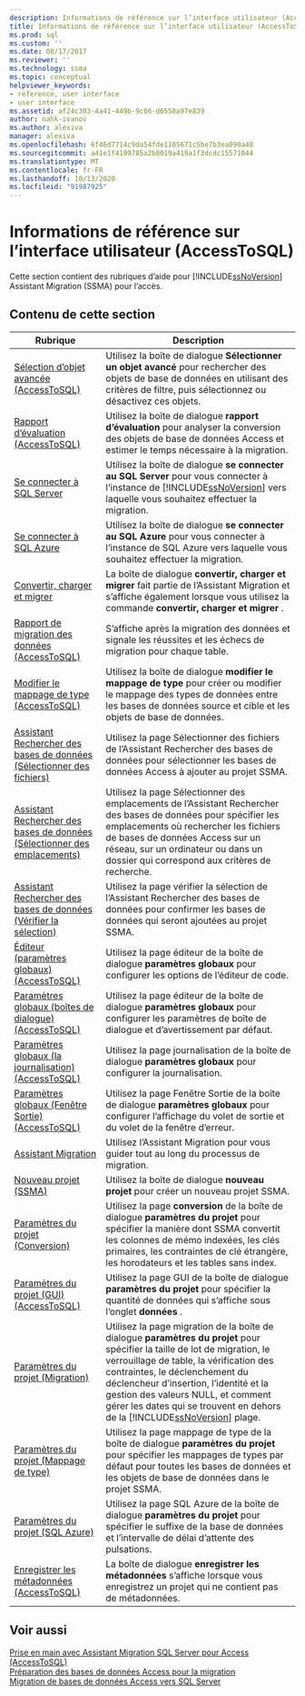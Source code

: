 ```yaml
---
description: Informations de référence sur l’interface utilisateur (AccessToSQL)
title: Informations de référence sur l’interface utilisateur (AccessToSQL) | Microsoft Docs
ms.prod: sql
ms.custom: ''
ms.date: 08/17/2017
ms.reviewer: ''
ms.technology: ssma
ms.topic: conceptual
helpviewer_keywords:
- reference, user interface
- user interface
ms.assetid: af24c303-4a41-449b-9c86-d6558a97e839
author: nahk-ivanov
ms.author: alexiva
manager: alexiva
ms.openlocfilehash: 6f46d7714c9da54fde1105671c5be7b3ea090a48
ms.sourcegitcommit: a41e1f4199785a2b8019a419a1f3dcdc15571044
ms.translationtype: MT
ms.contentlocale: fr-FR
ms.lasthandoff: 10/13/2020
ms.locfileid: "91987925"
---
```

# <a name="user-interface-reference-accesstosql"></a>Informations de référence sur l’interface utilisateur (AccessToSQL)
Cette section contient des rubriques d’aide pour [!INCLUDE[ssNoVersion](../../includes/ssnoversion-md.md)] Assistant Migration (SSMA) pour l’accès.  
  
## <a name="in-this-section"></a>Contenu de cette section  
  
|Rubrique|Description|  
|---------|---------------|  
|[Sélection d’objet avancée &#40;AccessToSQL&#41;](../../ssma/access/advanced-object-selection-accesstosql.md)|Utilisez la boîte de dialogue **Sélectionner un objet avancé** pour rechercher des objets de base de données en utilisant des critères de filtre, puis sélectionnez ou désactivez ces objets.|  
|[Rapport d’évaluation &#40;AccessToSQL&#41;](../../ssma/access/assessment-report-accesstosql.md)|Utilisez la boîte de dialogue **rapport d’évaluation** pour analyser la conversion des objets de base de données Access et estimer le temps nécessaire à la migration.|  
|[Se connecter à SQL Server](./connect-to-sql-server-accesstosql.md)|Utilisez la boîte de dialogue **se connecter au SQL Server** pour vous connecter à l’instance de [!INCLUDE[ssNoVersion](../../includes/ssnoversion-md.md)] vers laquelle vous souhaitez effectuer la migration.|  
|[Se connecter à SQL Azure](connect-to-azure-sql-db-accesstosql.md)|Utilisez la boîte de dialogue **se connecter au SQL Azure** pour vous connecter à l’instance de SQL Azure vers laquelle vous souhaitez effectuer la migration.|  
|[Convertir, charger et migrer](./convert-load-and-migrate-accesstosql.md)|La boîte de dialogue **convertir, charger et migrer** fait partie de l’Assistant Migration et s’affiche également lorsque vous utilisez la commande **convertir, charger et migrer** .|  
|[Rapport de migration des données &#40;AccessToSQL&#41;](../../ssma/access/data-migration-report-accesstosql.md)|S’affiche après la migration des données et signale les réussites et les échecs de migration pour chaque table.|  
|[Modifier le mappage de type &#40;AccessToSQL&#41;](../../ssma/access/edit-type-mapping-accesstosql.md)|Utilisez la boîte de dialogue **modifier le mappage de type** pour créer ou modifier le mappage des types de données entre les bases de données source et cible et les objets de base de données.|  
|[Assistant Rechercher des bases de données (Sélectionner des fichiers)](./find-databases-wizard-select-files-accesstosql.md)|Utilisez la page Sélectionner des fichiers de l’Assistant Rechercher des bases de données pour sélectionner les bases de données Access à ajouter au projet SSMA.|  
|[Assistant Rechercher des bases de données (Sélectionner des emplacements)](./find-databases-wizard-select-locations-accesstosql.md)|Utilisez la page Sélectionner des emplacements de l’Assistant Rechercher des bases de données pour spécifier les emplacements où rechercher les fichiers de bases de données Access sur un réseau, sur un ordinateur ou dans un dossier qui correspond aux critères de recherche.|  
|[Assistant Rechercher des bases de données (Vérifier la sélection)](./find-databases-wizard-verify-selection-accesstosql.md)|Utilisez la page vérifier la sélection de l’Assistant Rechercher des bases de données pour confirmer les bases de données qui seront ajoutées au projet SSMA.|  
|[Éditeur &#40;paramètres globaux&#41; &#40;AccessToSQL&#41;](../../ssma/access/global-settings-editor-accesstosql.md)|Utilisez la page éditeur de la boîte de dialogue **paramètres globaux** pour configurer les options de l’éditeur de code.|  
|[Paramètres globaux &#40;boîtes de dialogue&#41; &#40;AccessToSQL&#41;](../../ssma/access/global-settings-dialogs-accesstosql.md)|Utilisez la page éditeur de la boîte de dialogue **paramètres globaux** pour configurer les paramètres de boîte de dialogue et d’avertissement par défaut.|  
|[Paramètres globaux &#40;la journalisation&#41; &#40;AccessToSQL&#41;](../../ssma/access/global-settings-logging-accesstosql.md)|Utilisez la page journalisation de la boîte de dialogue **paramètres globaux** pour configurer la journalisation.|  
|[Paramètres globaux &#40;Fenêtre Sortie&#41; &#40;AccessToSQL&#41;](../../ssma/access/global-settings-output-window-accesstosql.md)|Utilisez la page Fenêtre Sortie de la boîte de dialogue **paramètres globaux** pour configurer l’affichage du volet de sortie et du volet de la fenêtre d’erreur.|  
|[Assistant Migration](migration-wizard-accesstosql.md)|Utilisez l’Assistant Migration pour vous guider tout au long du processus de migration.|  
|[Nouveau projet (SSMA)](./new-project-ssma-accesstosql.md)|Utilisez la boîte de dialogue **nouveau projet** pour créer un nouveau projet SSMA.|  
|[Paramètres du projet (Conversion)](./project-settings-conversion-accesstosql.md)|Utilisez la page **conversion** de la boîte de dialogue **paramètres du projet** pour spécifier la manière dont SSMA convertit les colonnes de mémo indexées, les clés primaires, les contraintes de clé étrangère, les horodateurs et les tables sans index.|  
|[Paramètres du projet &#40;GUI&#41; &#40;AccessToSQL&#41;](../../ssma/access/project-settings-gui-accesstosql.md)|Utilisez la page GUI de la boîte de dialogue **paramètres du projet** pour spécifier la quantité de données qui s’affiche sous l’onglet **données** .|  
|[Paramètres du projet (Migration)](./project-settings-migration-accesstosql.md)|Utilisez la page migration de la boîte de dialogue **paramètres du projet** pour spécifier la taille de lot de migration, le verrouillage de table, la vérification des contraintes, le déclenchement du déclencheur d’insertion, l’identité et la gestion des valeurs NULL, et comment gérer les dates qui se trouvent en dehors de la [!INCLUDE[ssNoVersion](../../includes/ssnoversion-md.md)] plage.|  
|[Paramètres du projet (Mappage de type)](./project-settings-type-mapping-accesstosql.md)|Utilisez la page mappage de type de la boîte de dialogue **paramètres du projet** pour spécifier les mappages de types par défaut pour toutes les bases de données et les objets de base de données dans le projet SSMA.|  
|[Paramètres du projet (SQL Azure)](./project-settings-azure-sql-db-accesstosql.md)|Utilisez la page SQL Azure de la boîte de dialogue **paramètres du projet** pour spécifier le suffixe de la base de données et l’intervalle de délai d’attente des pulsations.|  
|[Enregistrer les métadonnées &#40;AccessToSQL&#41;](../../ssma/access/save-metadata-accesstosql.md)|La boîte de dialogue **enregistrer les métadonnées** s’affiche lorsque vous enregistrez un projet qui ne contient pas de métadonnées.|  
  
## <a name="see-also"></a>Voir aussi  
[Prise en main avec Assistant Migration SQL Server pour Access &#40;AccessToSQL&#41;](../../ssma/access/getting-started-with-sql-server-migration-assistant-for-access-accesstosql.md)  
[Préparation des bases de données Access pour la migration](preparing-access-databases-for-migration-accesstosql.md)  
[Migration de bases de données Access vers SQL Server](migrating-access-databases-to-sql-server-azure-sql-db-accesstosql.md)  
